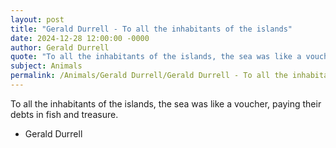 ```yaml
---
layout: post
title: "Gerald Durrell - To all the inhabitants of the islands"
date: 2024-12-28 12:00:00 -0000
author: Gerald Durrell
quote: "To all the inhabitants of the islands, the sea was like a voucher, paying their debts in fish and treasure."
subject: Animals
permalink: /Animals/Gerald Durrell/Gerald Durrell - To all the inhabitants of the islands
---
```


To all the inhabitants of the islands, the sea was like a voucher, paying their debts in fish and treasure.

- Gerald Durrell
